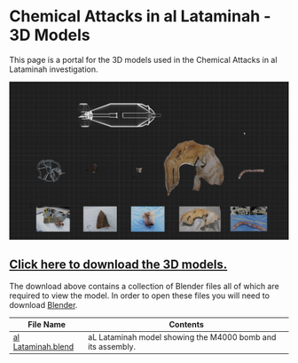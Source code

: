 # Chemical Attacks in al Lataminah - 3D Models

This page is a portal for the 3D models used in the Chemical Attacks in al Lataminah investigation.

![Chemical Attacks in al Lataminah](img/M4000.png)

## [**Click here to download the 3D models.**](https://fa-public-assets.fra1.digitaloceanspaces.com/alLataminah/al%20Lataminah.blend)

The download above contains a collection of Blender files all of which are required to view the model. In order to open these files you will need to download [Blender](https://www.blender.org/download/).

| File Name | Contents |
|---|---|
| [al Lataminah.blend](https://fa-public-assets.fra1.digitaloceanspaces.com/alLataminah/al%20Lataminah.blend) | aL Lataminah model showing the M4000 bomb and its assembly. |

